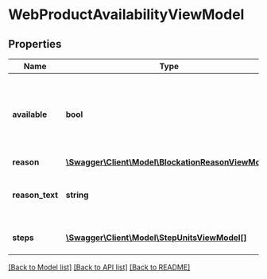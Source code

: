 # WebProductAvailabilityViewModel

## Properties
Name | Type | Description | Notes
------------ | ------------- | ------------- | -------------
**available** | **bool** | Gets or sets a value indicating whether web product is availale or not. | [optional] 
**reason** | [**\Swagger\Client\Model\BlockationReasonViewModel**](BlockationReasonViewModel.md) |  | [optional] 
**reason_text** | **string** | Gets or sets why web product is not available. | [optional] 
**steps** | [**\Swagger\Client\Model\StepUnitsViewModel[]**](StepUnitsViewModel.md) | Gets or sets availability steps. | [optional] 

[[Back to Model list]](../../README.md#documentation-for-models) [[Back to API list]](../../README.md#documentation-for-api-endpoints) [[Back to README]](../../README.md)

